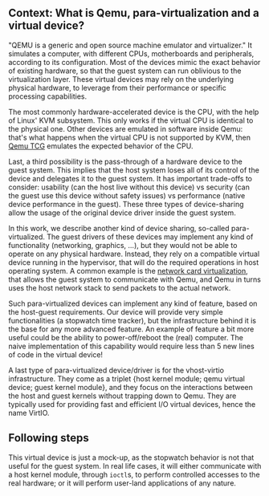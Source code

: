 Context: What is Qemu, para-virtualization and a virtual device?
----------------------------------------------------------------

"QEMU is a generic and open source machine emulator and virtualizer."
It simulates a computer, with different CPUs, motherboards and
peripherals, according to its configuration. Most of the devices mimic
the exact behavior of existing hardware, so that the guest system can
run oblivious to the virtualization layer. These virtual devices may
rely on the underlying physical hardware, to leverage from their
performance or specific processing capabilities. 

The most commonly hardware-accelerated device is the CPU, with the
help of Linux' KVM subsystem. This only works if the virtual CPU is
identical to the physical one. Other devices are emulated in software
inside Qemu: that's what happens when the virtual CPU is not supported
by KVM, then [Qemu TCG] emulates the expected behavior of the
CPU. 

Last, a third possibility is the pass-through of a hardware device to
the guest system. This implies that the host system loses all of its
control of the device and delegates it to the guest system. It has
important trade-offs to consider: usability (can the host live without
this device) vs security (can the guest use this device without safety
issues) vs performance (native device performance in the guest). These
three types of device-sharing allow the usage of the original device
driver inside the guest system.

In this work, we describe another kind of device sharing, so-called
para-virtualized. The guest drivers of these devices may implement any
kind of functionality (networking, graphics, ...), but they would not
be able to operate on any physical hardware. Instead, they rely on a
compatible virtual device running in the hypervisor, that will do the
required operations in host operating system. A common example is the
[network card virtualization], that allows the guest system to
communicate with Qemu, and Qemu in turns uses the host network stack
to send packets to the actual network.

Such para-virtualized devices can implement any kind of feature, based
on the host-guest requirements. Our device will provide very simple
functionalities (a stopwatch time tracker), but the infrastructure
behind it is the base for any more advanced feature. An example of
feature a bit more useful could be the ability to power-off/reboot the
(real) computer. The naive implementation of this capability would
require less than 5 new lines of code in the virtual device!

A last type of para-virtualized device/driver is for the vhost-virtio
infrastructure. They come as a triplet {host kernel module; qemu
virtual device; guest kernel module}, and they focus on the
interactions between the host and guest kernels without trapping down
to Qemu. They are typically used for providing fast and efficient I/O
virtual devices, hence the name VirtIO.

[Qemu TCG]: https://wiki.qemu.org/Documentation/TCG
[network card virtualization]: https://wiki.qemu.org/Documentation/Networking#User_Networking_.28SLIRP.29

Following steps
---------------

This virtual device is just a mock-up, as the stopwatch behavior is
not that useful for the guest system. In real life cases, it will
either communicate with a host kernel module, through `ioctl`s, to
perform controlled accesses to the real hardware; or it will perform
user-land applications of any nature.
